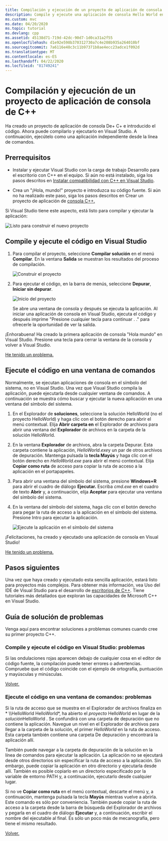 ```yaml
---
title: Compilación y ejecución de un proyecto de aplicación de consola de C++
description: Compile y ejecute una aplicación de consola Hello World en Visual C++
ms.custom: mvc
ms.date: 04/20/2020
ms.topic: tutorial
ms.devlang: cpp
ms.assetid: 45138d71-719d-42dc-90d7-1d0ca31a2f55
ms.openlocfilehash: d1e92e598b370312730a7c4e208b935a264010bf
ms.sourcegitcommit: 7a6116e48c3c11b97371b8ae4ecc23adce1f092d
ms.translationtype: MT
ms.contentlocale: es-ES
ms.lasthandoff: 04/22/2020
ms.locfileid: "81749241"
---
```

# <a name="build-and-run-a-c-console-app-project"></a>Compilación y ejecución de un proyecto de aplicación de consola de C++

Ha creado un proyecto de aplicación de consola De+ C+ e introducido el código. Ahora puede compilarlo y ejecutarlo en Visual Studio. A continuación, ejecútelo como una aplicación independiente desde la línea de comandos.

## <a name="prerequisites"></a>Prerrequisitos

- Instalar y ejecutar Visual Studio con la carga de trabajo Desarrollo para el escritorio con C++ en el equipo. Si aún no está instalado, siga los pasos descritos en [Instalar compatibilidad con C++ en Visual Studio](vscpp-step-0-installation.md).

- Crea un "¡Hola, mundo!" proyecto e introduzca su código fuente. Si aún no ha realizado este paso, siga los pasos descritos en Crear un proyecto de aplicación de [consola C++.](vscpp-step-1-create.md)

Si Visual Studio tiene este aspecto, está listo para compilar y ejecutar la aplicación:

   ![Listo para construir el nuevo proyecto](media/vscpp-ready-to-build.png "Listo para construir el nuevo proyecto")

## <a name="build-and-run-your-code-in-visual-studio"></a>Compile y ejecute el código en Visual Studio

1. Para compilar el proyecto, seleccione **Compilar solución** en el menú **Compilar**. En la ventana **Salida** se muestran los resultados del proceso de compilación.

   ![Construir el proyecto](media/vscpp-build-solution.gif "Compilación del proyecto")

1. Para ejecutar el código, en la barra de menús, seleccione **Depurar**, **Iniciar sin depurar**.

   ![Inicio del proyecto](media/vscpp-start-without-debugging.gif "Inicio del proyecto")

   Se abre una ventana de consola y después se ejecuta la aplicación. Al iniciar una aplicación de consola en Visual Studio, ejecuta el código y después imprime "Presione cualquier tecla para continuar . ." para ofrecerle la oportunidad de ver la salida.

¡Enhorabuena! Ha creado la primera aplicación de consola "Hola mundo" en Visual Studio. Presione una tecla para cerrar la ventana de la consola y volver a Visual Studio.

[He tenido un problema.](#build-and-run-your-code-in-visual-studio-issues)

## <a name="run-your-code-in-a-command-window"></a>Ejecute el código en una ventana de comandos

Normalmente, se ejecutan aplicaciones de consola en el símbolo del sistema, no en Visual Studio. Una vez que Visual Studio compila la aplicación, puede ejecutarla desde cualquier ventana de comandos. A continuación se muestra cómo buscar y ejecutar la nueva aplicación en una ventana del símbolo del sistema.

1. En el Explorador de **soluciones**, seleccione la solución HelloWorld (no el proyecto HelloWorld) y haga clic con el botón derecho para abrir el menú contextual. Elija **Abrir carpeta en** el Explorador de archivos para abrir una ventana del **Explorador** de archivos en la carpeta de la solución HelloWorld.

1. En la ventana **Explorador** de archivos, abra la carpeta Depurar. Esta carpeta contiene la aplicación, *HelloWorld.exe*y un par de otros archivos de depuración. Mantenga pulsada la **tecla Mayús** y haga clic con el botón derecho en *HelloWorld.exe* para abrir el menú contextual. Elija **Copiar como ruta** de acceso para copiar la ruta de acceso a la aplicación en el portapapeles.

1. Para abrir una ventana del símbolo del sistema, presione **Windows+R** para abrir el cuadro de diálogo **Ejecutar.** Escriba *cmd.exe* en el cuadro de texto **Abrir** y, a continuación, elija **Aceptar** para ejecutar una ventana del símbolo del sistema.

1. En la ventana del símbolo del sistema, haga clic con el botón derecho para pegar la ruta de acceso a la aplicación en el símbolo del sistema. Presione Intro para ejecutar la aplicación.

   ![Ejecute la aplicación en el símbolo del sistema](media/vscpp-run-in-cmd.gif "Ejecute la aplicación en el símbolo del sistema")

¡Felicitaciones, ha creado y ejecutado una aplicación de consola en Visual Studio!

[He tenido un problema.](#run-your-code-in-a-command-window-issues)

## <a name="next-steps"></a>Pasos siguientes

Una vez que haya creado y ejecutado esta sencilla aplicación, estará listo para proyectos más complejos. Para obtener más información, vea Uso del IDE de Visual Studio para el desarrollo de [escritorios de C++](../ide/using-the-visual-studio-ide-for-cpp-desktop-development.md). Tiene tutoriales más detallados que exploran las capacidades de Microsoft C++ en Visual Studio.

## <a name="troubleshooting-guide"></a>Guía de solución de problemas

Venga aquí para encontrar soluciones a problemas comunes cuando cree su primer proyecto C++.

### <a name="build-and-run-your-code-in-visual-studio-issues"></a>Compile y ejecute el código en Visual Studio: problemas

Si las ondulaciones rojas aparecen debajo de cualquier cosa en el editor de código fuente, la compilación puede tener errores o advertencias. Compruebe que el código coincide con el ejemplo de ortografía, puntuación y mayúsculas y minúsculas.

[Volver.](#build-and-run-your-code-in-visual-studio)

### <a name="run-your-code-in-a-command-window-issues"></a>Ejecute el código en una ventana de comandos: problemas

Si la ruta de acceso que se muestra en el Explorador de archivos finaliza en * \\\\HelloWorld HelloWorld*, ha abierto el *proyecto* HelloWorld en lugar de la *solución*HelloWorld . Se confundirá con una carpeta de depuración que no contiene la aplicación. Navegue un nivel en el Explorador de archivos para llegar a la carpeta de la solución, el primer *HelloWorld* en la ruta de acceso. Esta carpeta también contiene una carpeta De depuración y encontrará la aplicación allí.

También puede navegar a la carpeta de depuración de la solución en la línea de comandos para ejecutar la aplicación. La aplicación no se ejecutará desde otros directorios sin especificar la ruta de acceso a la aplicación. Sin embargo, puede copiar la aplicación en otro directorio y ejecutarla desde allí. También es posible copiarlo en un directorio especificado por la variable de entorno PATH y, a continuación, ejecutarlo desde cualquier lugar.

Si no ve **Copiar como ruta** en el menú contextual, descarte el menú y, a continuación, mantenga pulsada la tecla **Mayús** mientras vuelve a abrirla. Este comando es sólo por conveniencia. También puede copiar la ruta de acceso a la carpeta desde la barra de búsqueda del Explorador de archivos y pegarla en el cuadro de diálogo **Ejecutar** y, a continuación, escribir el nombre del ejecutable al final. Es sólo un poco más de mecanografía, pero tiene el mismo resultado.

[Volver.](#run-your-code-in-a-command-window)

<iframe src="" height="0" width="0" frameborder="0" name="frameTarget" />
